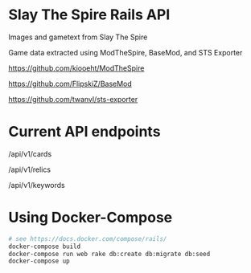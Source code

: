 # Slay The Spire Rails API

Images and gametext from Slay The Spire

Game data extracted using ModTheSpire, BaseMod, and STS Exporter

https://github.com/kiooeht/ModTheSpire

https://github.com/FlipskiZ/BaseMod

https://github.com/twanvl/sts-exporter

# Current API endpoints

/api/v1/cards

/api/v1/relics

/api/v1/keywords

# Using Docker-Compose

```bash
# see https://docs.docker.com/compose/rails/
docker-compose build
docker-compose run web rake db:create db:migrate db:seed
docker-compose up
```

